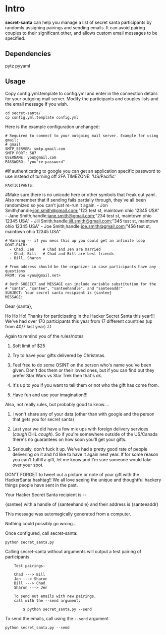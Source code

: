 Intro
=====

**secret-santa** can help you manage a list of secret santa participants by
randomly assigning pairings and sending emails. It can avoid pairing 
couples to their significant other, and allows custom email messages to be 
specified.

Dependencies
------------

pytz
pyyaml

Usage
-----

Copy config.yml.template to config.yml and enter in the connection details 
for your outgoing mail server. Modify the participants and couples lists and 
the email message if you wish.

    cd secret-santa/
    cp config.yml.template config.yml

Here is the example configuration unchanged:

    # Required to connect to your outgoing mail server. Example for using gmail:
    # gmail
    SMTP_SERVER: smtp.gmail.com
    SMTP_PORT: 587
    USERNAME: you@gmail.com
    PASSWORD: "you're-password"
#If authenticating to google you can get an application specific password to use instead of turning off 2FA
    TIMEZONE: 'US/Pacific'

    PARTICIPANTS:
#Make sure there is no unicode here or other symbols that freak out yaml. Also remember that if sending fails partially through, they've all been randomized so you can't just re-run it again.
      - Jon Smith;handle;<jon.smith@gmail.com>;"123 test st, maintown ohio 12345 USA"
      - Jane Smith;handle;<jane.smith@gmail.com>;"234 test st, maintown ohio 12345 USA"
      - Jill Smith;handle;<jill.smith@gmail.com>;"345 test st, maintown ohio 12345 USA"
      - Joe Smith;handle;<joe.smith@gmail.com>;"456 test st, maintown ohio 12345 USA"

    # Warning -- if you mess this up you could get an infinite loop
    DONT-PAIR:
      - Chad, Jen    # Chad and Jen are married
      - Chad, Bill   # Chad and Bill are best friends
      - Bill, Sharon

    # From address should be the organizer in case participants have any questions
    FROM: You <you@gmail.net>

    # Both SUBJECT and MESSAGE can include variable substitution for the 
    # "santa", "santee", "santeehandle", and "santeeaddr"
    SUBJECT: Your secret santa recipient is {santee}
    MESSAGE: 
  Dear {santa},
  
  Ho Ho Ho! Thanks for participating in the Hacker Secret Santa this year!!! We've had over 170 participants this year from 17 different countries (up from 40/7 last year) :D
  
   
  Again to remind you of the rules/notes
  
  1. Soft limit of $25
  
  2. Try to have your gifts delivered by Christmas.
  
  3. Feel free to do some OSINT on the person who's name you've been given. Don't dox them or their loved ones, but if you can find out they prefer Star Wars vs Star Trek then that's ok.
  
  4. It's up to you if you want to tell them or not who the gift has come from.
  
  5. Have fun and use your imagination!!!
  
   
  Also, not really rules, but probably good to know....
   
  1. I won't share any of your data (other than with google and the person that gets you for secret santa)
  
  2. Last year we did have a few mix ups with foreign delivery services (*cough* DHL *cough*). So if you're somewhere outside of the US/Canada there's no guarantees on how soon you'll get your gifts.
  
  3. Seriously, don't fuck it up. We've had a pretty good rate of people delivering on it and I'd like to have it again next year. If for some reason you can't fulfill a gift, let me know and I'm sure someone would take over your spot.
  
   
  DON'T FORGET to tweet out a picture or note of your gift with the HackerSanta hashtag!! We all love seeing the unique and thoughtful hackery things people have sent in the past.
  
   
  Your Hacker Secret Santa recipient is --
  
  {santee} with a handle of {santeehandle} and their address is {santeeaddr}

     
  This message was automagically generated from a computer. 
  
  Nothing could possibly go wrong...

Once configured, call secret-santa:

    python secret_santa.py

Calling secret-santa without arguments will output a test pairing of 
participants.

        Test pairings:

        Chad ---> Bill
        Jen ---> Sharon
        Bill ---> Chad
        Sharon ---> Jen

        To send out emails with new pairings,
        call with the --send argument:

            $ python secret_santa.py --send

To send the emails, call using the `--send` argument

    python secret_santa.py --send
